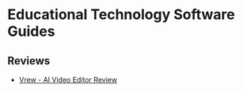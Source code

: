 # Educational Technology Software Guides

## Reviews

* [Vrew - AI Video Editor Review](./vrew_review/vrew_review.md) 
